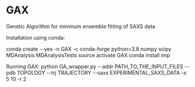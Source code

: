 # GAX
Genetic Algorithm for minimum ensemble fitting of SAXS data


Installation using conda:

conda create --yes -n GAX -c conda-forge python=3.8 numpy scipy MDAnalysis MDAnalysisTests
source activate GAX
conda install imp

Running GAX:
python GA_wrapper.py --addr PATH_TO_THE_INPUT_FILES --pdb TOPOLOGY --trj TRAJECTORY --saxs EXPERIMENTAL_SAXS_DATA -s 5 10 -r 2
